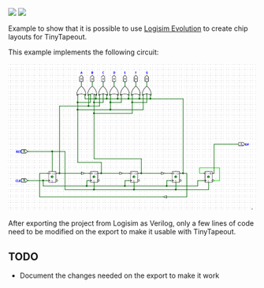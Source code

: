 ![](../../workflows/gds/badge.svg) ![](../../workflows/docs/badge.svg)

Example to show that it is possible to use [Logisim Evolution](https://github.com/logisim-evolution/logisim-evolution) to create chip layouts for TinyTapeout.

This example implements the following circuit:

![circuit](https://raw.githubusercontent.com/89Mods/tt02-logisim-example/main/circuit.png)

After exporting the project from Logisim as Verilog, only a few lines of code need to be modified on the export to make it usable with TinyTapeout.

## TODO
 - Document the changes needed on the export to make it work
